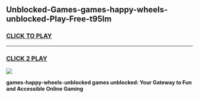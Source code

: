 
## Unblocked-Games-games-happy-wheels-unblocked-Play-Free-t95lm
<h3>
<a href="https://premium76.site?title=games-happy-wheels-unblocked&ref=10A">CLICK TO PLAY</a></h3>
<hr>

<h3>
<a href="https://premium76.site?title=games-happy-wheels-unblocked&ref=10A">CLICK 2 PLAY</a>
  
</h3>

<a href="https://premium76.site?title=games-happy-wheels-unblocked&ref=10A"><img src="https://clearcache.store/games.png"></a>


**games-happy-wheels-unblocked games unblocked: Your Gateway to Fun and Accessible Online Gaming**
